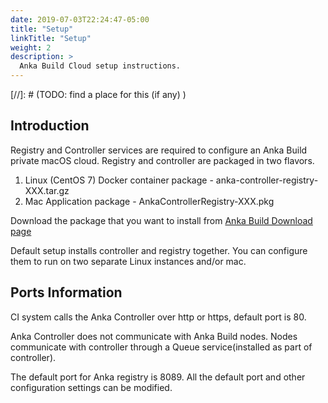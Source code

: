 ```yaml
---
date: 2019-07-03T22:24:47-05:00
title: "Setup"
linkTitle: "Setup"
weight: 2
description: >
  Anka Build Cloud setup instructions.
---
```

[//]: # (TODO: find a place for this (if any) )

## Introduction
Registry and Controller services are required to configure an Anka Build private macOS cloud. Registry and controller are packaged in two flavors.  

1. Linux (CentOS 7) Docker container package - anka-controller-registry-XXX.tar.gz
2. Mac Application package - AnkaControllerRegistry-XXX.pkg  

Download the package that you want to install from [Anka Build Download page](https://veertu.com/download-anka-build/)

Default setup installs controller and registry together. You can configure them to run on two separate Linux instances and/or mac.

## Ports Information
CI system calls the Anka Controller over http or https, default port is 80.

Anka Controller does not communicate with Anka Build nodes. Nodes communicate with controller through a Queue service(installed as part of controller).

The default port for Anka registry is 8089.
All the default port and other configuration settings can be modified.